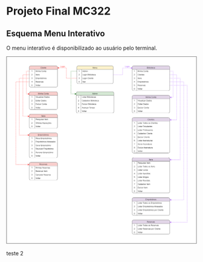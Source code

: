 # Projeto Final MC322

## Esquema Menu Interativo
O menu interativo é disponibilizado ao usuário pelo terminal. 

![](https://github.com/phdaccache/Projeto_MC322/blob/main/images/Menu_Interativo.png)

teste 2